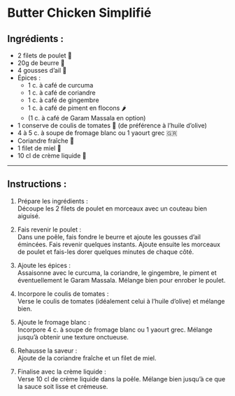 # Butter Chicken Simplifié  

## Ingrédients :  
- 2 filets de poulet 🐓  
- 20g de beurre 🧈  
- 4 gousses d’ail 🧄  
- Épices :  
  - 1 c. à café de curcuma  
  - 1 c. à café de coriandre  
  - 1 c. à café de gingembre  
  - 1 c. à café de piment en flocons 🌶️  
  - (1 c. à café de Garam Massala en option)  
- 1 conserve de coulis de tomates 🍅 (de préférence à l’huile d’olive)  
- 4 à 5 c. à soupe de fromage blanc ou 1 yaourt grec 🇬🇷  
- Coriandre fraîche 🍃  
- 1 filet de miel 🍯  
- 10 cl de crème liquide 🥛  

---

## Instructions :  
1. Prépare les ingrédients :  
   Découpe les 2 filets de poulet en morceaux avec un couteau bien aiguisé.  

2. Fais revenir le poulet :  
   Dans une poêle, fais fondre le beurre et ajoute les gousses d’ail émincées. Fais revenir quelques instants. Ajoute ensuite les morceaux de poulet et fais-les dorer quelques minutes de chaque côté.  

3. Ajoute les épices :  
   Assaisonne avec le curcuma, la coriandre, le gingembre, le piment et éventuellement le Garam Massala. Mélange bien pour enrober le poulet.  

4. Incorpore le coulis de tomates :  
   Verse le coulis de tomates (idéalement celui à l’huile d’olive) et mélange bien.  

5. Ajoute le fromage blanc :  
   Incorpore 4 c. à soupe de fromage blanc ou 1 yaourt grec. Mélange jusqu’à obtenir une texture onctueuse.  

6. Rehausse la saveur :  
   Ajoute de la coriandre fraîche et un filet de miel.  

7. Finalise avec la crème liquide :  
   Verse 10 cl de crème liquide dans la poêle. Mélange bien jusqu’à ce que la sauce soit lisse et crémeuse.  